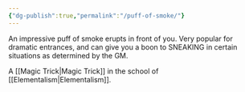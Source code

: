 ```yaml
---
{"dg-publish":true,"permalink":"/puff-of-smoke/"}
---
```


An impressive puff of smoke erupts in
front of you. Very popular for dramatic entrances, and
can give you a boon to SNEAKING in certain situations as
determined by the GM.

A [[Magic Trick\|Magic Trick]] in the school of [[Elementalism\|Elementalism]].